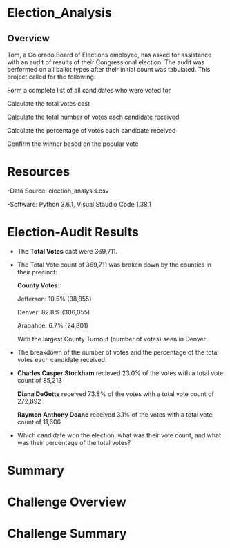 # Election_Analysis

## **Overview** ##
Tom, a Colorado Board of Elections employee, has asked for assistance with an audit of results of their Congressional election. The audit was performed on all ballot types after their initial count was tabulated. This project called for the following:

Form a complete list of all candidates who were voted for

Calculate the total votes cast

Calculate the total number of votes each candidate received

Calculate the percentage of votes each candidate received

Confirm the winner based on the popular vote 

# **Resources** #
-Data Source: election_analysis.csv

-Software: Python 3.6.1, Visual Staudio Code 1.38.1


# **Election-Audit Results** #

- The **Total Votes** cast were 369,711.

- The Total Vote count of  369,711 was broken down by the counties in their precinct:

  **County Votes:**
  
  Jefferson: 10.5% (38,855)
  
  Denver: 82.8% (306,055)
  
  Arapahoe: 6.7% (24,801)

  With the largest County Turnout (number of votes) seen in Denver


- The breakdown of the number of votes and the percentage of the total votes each candidate received:
-  
  **Charles Casper Stockham** recieved 23.0% of the votes with a total vote count of 85,213

  **Diana DeGette** received 73.8% of the votes with a total vote count of 272,892

  **Raymon Anthony Doane** received 3.1% of the votes with a total vote count of 11,606

 

- Which candidate won the election, what was their vote count, and what was their percentage of the total votes?

# **Summary** #





# **Challenge Overview** #

# **Challenge Summary** #

